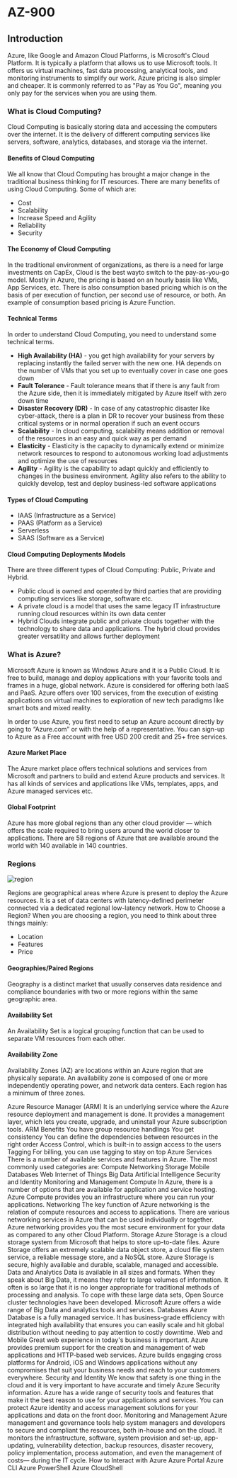# AZ-900

## Introduction
Azure, like Google and Amazon Cloud Platforms, is Microsoft's Cloud Platform. It is typically a platform that allows us to use Microsoft tools. It offers us virtual machines, fast data processing, analytical tools, and monitoring instruments to simplify our work. Azure pricing is also simpler and cheaper. It is commonly referred to as "Pay as You Go", meaning you only pay for the services when you are using them.

### What is Cloud Computing?
Cloud Computing is basically storing data and accessing the computers over the internet. It is the delivery of different computing services like servers, software, analytics, databases, and storage via the internet.

#### Benefits of Cloud Computing
We all know that Cloud Computing has brought a major change in the traditional business thinking for IT resources. There are many benefits of using Cloud Computing. Some of which are:
- Cost
- Scalability
- Increase Speed and Agility
- Reliability
- Security

#### The Economy of Cloud Computing
In the traditional environment of organizations, as there is a need for large investments on CapEx, Cloud is the best wayto switch to the pay-as-you-go model. Mostly in Azure, the pricing is based on an hourly basis like VMs, App Services, etc. There is also consumption based pricing which is on the basis of per execution of function, per second use of resource, or both. An example of consumption based pricing is Azure Function.

#### Technical Terms
In order to understand Cloud Computing, you need to understand some technical terms.
- **High Availability (HA)** - you get high availability for your servers by replacing instantly the failed server with the new one. HA depends on the number of VMs that you set up to eventually cover in case one goes down
- **Fault Tolerance** - Fault tolerance means that if there is any fault from the Azure side, then it is immediately mitigated by Azure itself with zero down time 
- **Disaster Recovery (DR)** - In case of any catastrophic disaster like  cyber-attack, there is a plan in DR to recover your business from these critical systems or in normal operation if such an event occurs
- **Scalability** - In cloud computing, scalability means addition or removal of the resources in an easy and quick way as per demand
- **Elasticity** - Elasticity is the capacity to dynamically extend or minimize network resources to respond to autonomous working load adjustments and optimize the use of resources
- **Agility** - Agility is the capability to adapt quickly and efficiently to changes in the business environment. Agility also refers to the ability to quickly develop, test and deploy business-led software applications

#### Types of Cloud Computing
- IAAS (Infrastructure as a Service)
- PAAS (Platform as a Service)
- Serverless
- SAAS (Software as a Service)

#### Cloud Computing Deployments Models
There are three different types of Cloud Computing: Public, Private and Hybrid.
- Public cloud is owned and operated by third parties that are providing computing services like storage, software etc.
- A private cloud is a model that uses the same legacy IT infrastructure running cloud resources within its own data center
- Hybrid Clouds integrate public and private clouds together with the technology to share data and applications. The hybrid cloud provides greater versatility and allows further deployment

### What is Azure?
Microsoft Azure is known as Windows Azure and it is a Public Cloud. It is free to build, manage and deploy applications with your favorite tools and
frames in a huge, global network. Azure is considered for offering both IaaS and PaaS. Azure offers over 100 services, from the execution of existing
applications on virtual machines to exploration of new tech paradigms like smart bots and mixed reality.

In order to use Azure, you first need to setup an Azure account directly by going to “Azure.com” or with the help of a representative. You can sign-up to
Azure as a Free account with free USD 200 credit and 25+ free services.

#### Azure Market Place
The Azure market place offers technical solutions and services from Microsoft and partners to build and extend Azure products and services. It
has all kinds of services and applications like VMs, templates, apps, and Azure managed services etc.

#### Global Footprint
Azure has more global regions than any other cloud provider — which offers the scale required to bring users around the world closer to applications.
There are 58 regions of Azure that are available around the world with 140 available in 140 countries.

### Regions
![region](.../images/az-graphic-two.png)

Regions are geographical areas where Azure is present to deploy the Azure resources. It is a set of data centers with latency-defined perimeter connected
via a dedicated regional low-latency network. How to Choose a Region?
When you are choosing a region, you need to think about three things mainly:
- Location
- Features
- Price

#### Geographies/Paired Regions
Geography is a distinct market that usually conserves data residence and compliance boundaries with two or more regions within the same geographic area.
#### Availability Set
An Availability Set is a logical grouping function that can be used to separate VM resources from each other.
#### Availability Zone
Availability Zones (AZ) are locations within an Azure region that are physically separate. An availability zone is composed of one or more
independently operating power, and network data centers. Each region has a minimum of three zones.

Azure Resource Manager (ARM)
It is an underlying service where the Azure resource deployment and
management is done. It provides a management layer, which lets you create,
upgrade, and uninstall your Azure subscription tools.
ARM Benefits
You have group resource handlings
You get consistency
You can define the dependencies between resources in the right
order
Access Control, which is built-in to assign access to the users
Tagging
For billing, you can use tagging to stay on top
Azure Services
There is a number of available services and features in Azure. The most
commonly used categories are:
Compute
Networking
Storage
Mobile
Databases
Web
Internet of Things
Big Data
Artificial Intelligence
Security and Identity
Monitoring and Management
Compute
In Azure, there is a number of options that are available for application and
service hosting. Azure Compute provides you an infrastructure where you
can run your applications.
Networking
The key function of Azure networking is the relation of compute resources
and access to applications. There are various networking services in Azure
that can be used individually or together. Azure networking provides you the
most secure environment for your data as compared to any other Cloud
Platform.
Storage
Azure Storage is a cloud storage system from Microsoft that helps to store
up-to-date files. Azure Storage offers an extremely scalable data object store,
a cloud file system service, a reliable message store, and a NoSQL store.
Azure Storage is secure, highly available and durable, scalable, managed and
accessible.
Data and Analytics
Data is available in all sizes and formats. When they speak about Big Data, it
means they refer to large volumes of information. It often is so large that it is
no longer appropriate for traditional methods of processing and analysis.
To cope with these large data sets, Open Source cluster technologies have
been developed. Microsoft Azure offers a wide range of Big Data and
analytics tools and services.
Databases
Azure Database is a fully managed service. It has business-grade efficiency
with integrated high availability that ensures you can easily scale and hit
global distribution without needing to pay attention to costly downtime.
Web and Mobile
Great web experience in today's business is important. Azure provides
premium support for the creation and management of web applications and
HTTP-based web services. Azure builds engaging cross platforms for
Android, iOS and Windows applications without any compromises that suit
your business needs and reach to your customers everywhere.
Security and Identity
We know that safety is one thing in the cloud and it is very important to have
accurate and timely Azure Security information. Azure has a wide range of
security tools and features that make it the best reason to use for your
applications and services. You can protect Azure identity and access
management solutions for your applications and data on the front door.
Monitoring and Management
Azure management and governance tools help system managers and
developers to secure and compliant the resources, both in-house and on the
cloud. It monitors the infrastructure, software, system provision and set-up,
app-updating, vulnerability detection, backup resources, disaster recovery,
policy implementation, process automation, and even the management of
costs— during the IT cycle.
How to Interact with Azure
Azure Portal
Azure CLI
Azure PowerShell
Azure CloudShell
